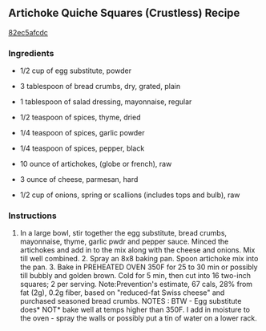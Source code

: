 ## Artichoke Quiche Squares (Crustless) Recipe

[82ec5afcdc](http://cookeatshare.com/recipes/artichoke-quiche-squares-crustless-69857)

### Ingredients

 - 1/2 cup of egg substitute, powder

 - 3 tablespoon of bread crumbs, dry, grated, plain

 - 1 tablespoon of salad dressing, mayonnaise, regular

 - 1/2 teaspoon of spices, thyme, dried

 - 1/4 teaspoon of spices, garlic powder

 - 1/4 teaspoon of spices, pepper, black

 - 10 ounce of artichokes, (globe or french), raw

 - 3 ounce of cheese, parmesan, hard

 - 1/2 cup of onions, spring or scallions (includes tops and bulb), raw

### Instructions

1) In a large bowl, stir together the egg substitute, bread crumbs, mayonnaise, thyme, garlic pwdr and pepper sauce. Minced the artichokes and add in to the mix along with the cheese and onions. Mix till well combined. 2. Spray an 8x8 baking pan. Spoon artichoke mix into the pan. 3. Bake in PREHEATED OVEN 350F for 25 to 30 min or possibly till bubbly and golden brown. Cold for 5 min, then cut into 16 two-inch squares; 2 per serving. Note:Prevention's estimate, 67 cals, 28% from fat (2g), 0.2g fiber, based on "reduced-fat Swiss cheese" and purchased seasoned bread crumbs. NOTES : BTW - Egg substitute does* NOT* bake well at temps higher than 350F. I add in moisture to the oven - spray the walls or possibly put a tin of water on a lower rack.